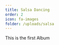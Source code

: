 ```yaml
---
title: Salsa Dancing
order: 2
icon: fa-images
folder: /uploads/salsa
---
```


This is the first Album
